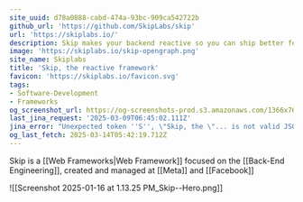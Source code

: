 ```yaml
---
site_uuid: d78a0888-cabd-474a-93bc-909ca542722b
github_url: 'https://github.com/SkipLabs/skip'
url: 'https://skiplabs.io/'
description: Skip makes your backend reactive so you can ship better features faster
image: 'https://skiplabs.io/skip-opengraph.png'
site_name: Skiplabs
title: 'Skip, the reactive framework'
favicon: 'https://skiplabs.io/favicon.svg'
tags:
- Software-Development
- Frameworks
og_screenshot_url: https://og-screenshots-prod.s3.amazonaws.com/1366x768/80/false/032126250487ac1c11d8b737a83c11d70f91b9cde560ce45f9a3962e4846e7b9.jpeg
last_jina_request: '2025-03-09T06:45:02.111Z'
jina_error: "Unexpected token ''S'', \"Skip, the \"... is not valid JSON"
og_last_fetch: 2025-03-14T05:42:19.712Z
---
```

Skip is a [[Web Frameworks|Web Framework]] focused on the [[Back-End Engineering]], created and managed at [[Meta]] and [[Facebook]]


![[Screenshot 2025-01-16 at 1.13.25 PM_Skip--Hero.png]]
